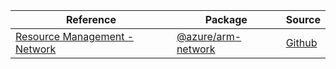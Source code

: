 | Reference | Package | Source |
|---|---|---|
|[Resource Management - Network](arm-network-readme.md)|[@azure/arm-network](https://www.npmjs.com/package/@azure/arm-network)|[Github](https://github.com/Azure/azure-sdk-for-js/blob/main/sdk/network/arm-network)|
